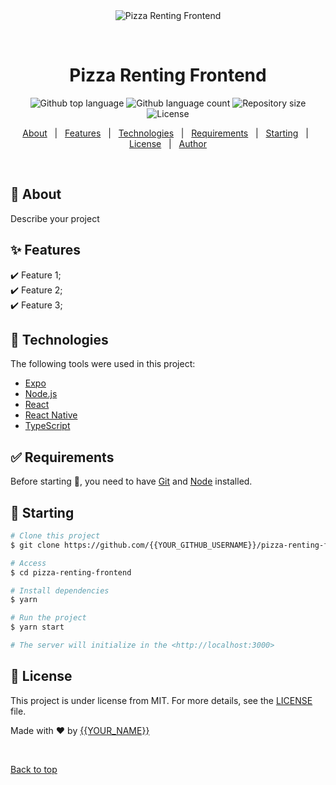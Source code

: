 <div align="center" id="top"> 
  <img src="./.github/app.gif" alt="Pizza Renting Frontend" />

  &#xa0;

  <!-- <a href="https://pizzarentingfrontend.netlify.app">Demo</a> -->
</div>

<h1 align="center">Pizza Renting Frontend</h1>

<p align="center">
  <img alt="Github top language" src="https://img.shields.io/github/languages/top/{{YOUR_GITHUB_USERNAME}}/pizza-renting-frontend?color=56BEB8">

  <img alt="Github language count" src="https://img.shields.io/github/languages/count/{{YOUR_GITHUB_USERNAME}}/pizza-renting-frontend?color=56BEB8">

  <img alt="Repository size" src="https://img.shields.io/github/repo-size/{{YOUR_GITHUB_USERNAME}}/pizza-renting-frontend?color=56BEB8">

  <img alt="License" src="https://img.shields.io/github/license/{{YOUR_GITHUB_USERNAME}}/pizza-renting-frontend?color=56BEB8">

  <!-- <img alt="Github issues" src="https://img.shields.io/github/issues/{{YOUR_GITHUB_USERNAME}}/pizza-renting-frontend?color=56BEB8" /> -->

  <!-- <img alt="Github forks" src="https://img.shields.io/github/forks/{{YOUR_GITHUB_USERNAME}}/pizza-renting-frontend?color=56BEB8" /> -->

  <!-- <img alt="Github stars" src="https://img.shields.io/github/stars/{{YOUR_GITHUB_USERNAME}}/pizza-renting-frontend?color=56BEB8" /> -->
</p>

<!-- Status -->

<!-- <h4 align="center"> 
	🚧  Pizza Renting Frontend 🚀 Under construction...  🚧
</h4> 

<hr> -->

<p align="center">
  <a href="#dart-about">About</a> &#xa0; | &#xa0; 
  <a href="#sparkles-features">Features</a> &#xa0; | &#xa0;
  <a href="#rocket-technologies">Technologies</a> &#xa0; | &#xa0;
  <a href="#white_check_mark-requirements">Requirements</a> &#xa0; | &#xa0;
  <a href="#checkered_flag-starting">Starting</a> &#xa0; | &#xa0;
  <a href="#memo-license">License</a> &#xa0; | &#xa0;
  <a href="https://github.com/{{YOUR_GITHUB_USERNAME}}" target="_blank">Author</a>
</p>

<br>

## :dart: About ##

Describe your project

## :sparkles: Features ##

:heavy_check_mark: Feature 1;\
:heavy_check_mark: Feature 2;\
:heavy_check_mark: Feature 3;

## :rocket: Technologies ##

The following tools were used in this project:

- [Expo](https://expo.io/)
- [Node.js](https://nodejs.org/en/)
- [React](https://pt-br.reactjs.org/)
- [React Native](https://reactnative.dev/)
- [TypeScript](https://www.typescriptlang.org/)

## :white_check_mark: Requirements ##

Before starting :checkered_flag:, you need to have [Git](https://git-scm.com) and [Node](https://nodejs.org/en/) installed.

## :checkered_flag: Starting ##

```bash
# Clone this project
$ git clone https://github.com/{{YOUR_GITHUB_USERNAME}}/pizza-renting-frontend

# Access
$ cd pizza-renting-frontend

# Install dependencies
$ yarn

# Run the project
$ yarn start

# The server will initialize in the <http://localhost:3000>
```

## :memo: License ##

This project is under license from MIT. For more details, see the [LICENSE](LICENSE.md) file.


Made with :heart: by <a href="https://github.com/{{YOUR_GITHUB_USERNAME}}" target="_blank">{{YOUR_NAME}}</a>

&#xa0;

<a href="#top">Back to top</a>
